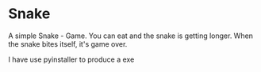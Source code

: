 # Snake
A simple Snake - Game.
You can eat and the snake is getting longer. When the snake bites itself, it's game over.

I have use pyinstaller to produce a exe
